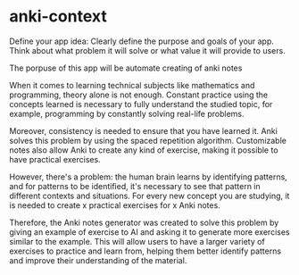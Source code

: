 # anki-context

Define your app idea: Clearly define the purpose and goals
 of your app. Think about what problem it will solve or
  what value it will provide to users. 

The porpuse of this app will be automate creating of anki notes

When it comes to learning technical subjects like mathematics and programming, theory alone is not enough. 
Constant practice using the concepts learned is necessary to fully understand the studied topic, 
for example, programming by constantly solving real-life problems.

Moreover, consistency is needed to ensure that you have learned it. 
Anki solves this problem by using the spaced repetition algorithm. Customizable notes also allow Anki to create any kind of exercise, 
making it possible to have practical exercises.

However, there's a problem: the human brain learns by identifying patterns, and for patterns to be identified, 
it's necessary to see that pattern in different contexts and situations. For every new concept you are studying, 
it is needed to create x practical exercises for x Anki notes.

Therefore, the Anki notes generator was created to solve this problem by giving an example of exercise to AI and asking 
it to generate more exercises similar to the example. This will allow users to have a larger variety of exercises to practice and learn from, 
helping them better identify patterns and improve their understanding of the material.
